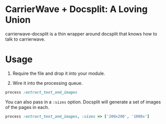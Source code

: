 # CarrierWave + Docsplit: A Loving Union

carrierwave-docsplit is a thin wrapper around docsplit that knows how to talk to carrierwave.

# Usage

1. Require the file and drop it into your module.

2. Wire it into the processing queue.

```ruby
process :extract_text_and_images
```

You can also pass in a `:sizes` option.  Docsplit will generate a set of images of the pages in each.

```ruby
process :extract_text_and_images, :sizes => ['200x200', '1000x']
```
